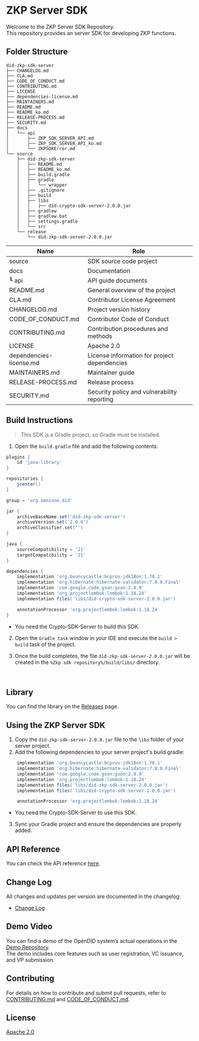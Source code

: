 # ZKP Server SDK

Welcome to the ZKP Server SDK Repository.  
This repository provides an server SDK for developing ZKP functions.

## Folder Structure
```
did-zkp-sdk-server
├── CHANGELOG.md
├── CLA.md
├── CODE_OF_CONDUCT.md
├── CONTRIBUTING.md
├── LICENSE
├── dependencies-license.md
├── MAINTAINERS.md
├── README.md
├── README_ko.md
├── RELEASE-PROCESS.md
├── SECURITY.md
├── docs
│   └── api
│       ├── ZKP_SDK_SERVER_API.md
│       ├── ZKP_SDK_SERVER_API_ko.md
│       └── ZKPSDKError.md
└── source
    ├── did-zkp-sdk-server
    │   ├── README.md
    │   ├── README_ko.md
    │   ├── build.gradle
    │   ├── gradle
    │   │   └── wrapper
    │   ├── .gitignore
    │   ├── build
    │   ├── libs
    │   │   ├── did-crypto-sdk-server-2.0.0.jar
    │   ├── gradlew        
    │   ├── gradlew.bat
    │   ├── settings.gradle
    │   └── src
    └── release
        └── did-zkp-sdk-server-2.0.0.jar
```

| Name                    | Role                                             |
|-------------------------|--------------------------------------------------|
| source                  | SDK source code project                          |
| docs                    | Documentation                                    |
| ┖ api                   | API guide documents                              |
| README.md               | General overview of the project                  |
| CLA.md                  | Contributor License Agreement                    |
| CHANGELOG.md            | Project version history                          |
| CODE_OF_CONDUCT.md      | Contributor Code of Conduct                      |
| CONTRIBUTING.md         | Contribution procedures and methods              |
| LICENSE                 | Apache 2.0                                       |
| dependencies-license.md | License information for project dependencies     |
| MAINTAINERS.md          | Maintainer guide                                 |
| RELEASE-PROCESS.md      | Release process                                  |
| SECURITY.md             | Security policy and vulnerability reporting      |

## Build Instructions

> This SDK is a Gradle project, so Gradle must be installed.

1. Open the `build.gradle` file and add the following contents:
```groovy
plugins {
    id 'java-library'
}

repositories {
    jcenter()
}

group = 'org.omnione.did'

jar {
    archiveBaseName.set('did-zkp-sdk-server') 
    archiveVersion.set('2.0.0')
    archiveClassifier.set('') 
}

java {
    sourceCompatibility = '21'
    targetCompatibility = '21'
}

dependencies {
    implementation 'org.bouncycastle:bcprov-jdk18on:1.78.1'
    implementation 'org.hibernate:hibernate-validator:7.0.0.Final'
    implementation 'com.google.code.gson:gson:2.8.9'
    implementation 'org.projectlombok:lombok:1.18.24'
    implementation files('libs/did-crypto-sdk-server-2.0.0.jar')

    annotationProcessor 'org.projectlombok:lombok:1.18.24'
}
```
* You need the Crypto-SDK-Server to build this SDK.

2. Open the `Gradle task` window in your IDE and execute the `build > build` task of the project.

3. Once the build completes, the file `did-zkp-sdk-server-2.0.0.jar` will be created in the `%Zkp sdk repository%/build/libs/` directory.

<br>

## Library

You can find the library on the [Releases](https://github.com/OmniOneID/did-zkp-sdk-server/releases) page.

## Using the ZKP Server SDK

1. Copy the `did-zkp-sdk-server-2.0.0.jar` file to the `libs` folder of your server project.
2. Add the following dependencies to your server project's build.gradle:

```groovy
    implementation 'org.bouncycastle:bcprov-jdk18on:1.78.1'
    implementation 'org.hibernate:hibernate-validator:7.0.0.Final'
    implementation 'com.google.code.gson:gson:2.8.9'
    implementation 'org.projectlombok:lombok:1.18.24'
    implementation files('libs/did-zkp-sdk-server-2.0.0.jar')
    implementation files('libs/did-crypto-sdk-server-2.0.0.jar')

    annotationProcessor 'org.projectlombok:lombok:1.18.24'
```

* You need the Crypto-SDK-Server to use this SDK.

3. Sync your Gradle project and ensure the dependencies are properly added.

## API Reference

You can check the API reference [here](docs/ZKP_SDK_SERVER_API.md).

## Change Log

All changes and updates per version are documented in the changelog:  
- [Change Log](./CHANGELOG.md)  

## Demo Video  
You can find a demo of the OpenDID system’s actual operations in the [Demo Repository](https://github.com/OmniOneID/did-demo-server).  
The demo includes core features such as user registration, VC issuance, and VP submission.

## Contributing

For details on how to contribute and submit pull requests, refer to [CONTRIBUTING.md](CONTRIBUTING.md) and [CODE_OF_CONDUCT.md](CODE_OF_CONDUCT.md).

## License

[Apache 2.0](LICENSE)
